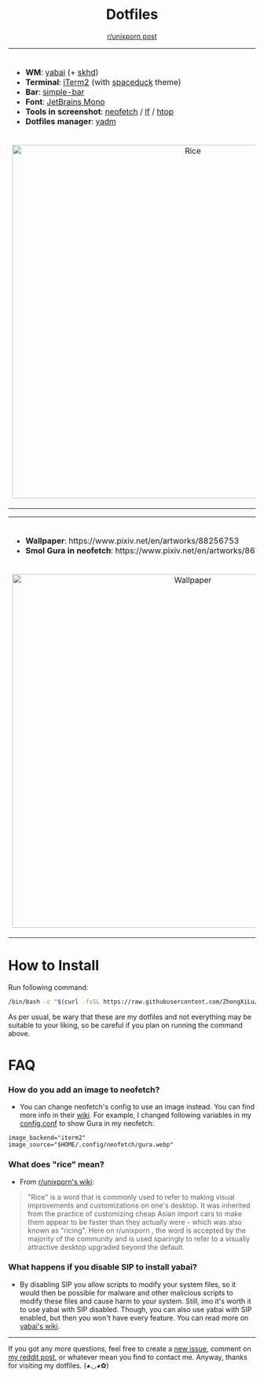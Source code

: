 
<h1 align="center">Dotfiles</h1>

<p align="center">
  <a href="https://www.reddit.com/r/unixporn/comments/ot7thh/yabai_my_first_rice_on_macos/">r/unixporn post</a>
</p>

<table align="center">
  <tr>
    <td>
      <br>
      <ul>
        <li><b>WM</b>: <a href="https://github.com/koekeishiya/yabai">yabai</a> (+ <a href="https://github.com/koekeishiya/skhd/">skhd</a>)</li>
        <li><b>Terminal</b>: <a href="https://github.com/gnachman/iTerm2">iTerm2</a> (with <a href="https://github.com/pineapplegiant/spaceduck-terminal">spaceduck</a> theme)</li>
        <li><b>Bar</b>: <a href="https://github.com/Jean-Tinland/simple-bar">simple-bar</a></li>
        <li><b>Font</b>: <a href="https://www.jetbrains.com/lp/mono/">JetBrains Mono</a></li>
        <li><b>Tools in screenshot</b>: <a href="https://github.com/dylanaraps/neofetch/">neofetch</a> / <a href="https://github.com/gokcehan/lf">lf</a> / <a href="https://github.com/htop-dev/htop">htop</a></li>
        <li><b>Dotfiles manager</b>: <a href="https://github.com/TheLocehiliosan/yadm">yadm</a></li>
      </ul>
    </td>
  </tr>
  <tr>
    <td>
      <p align="center">
        <img width="720" alt="Rice" src="https://user-images.githubusercontent.com/25816683/135727227-9a02917c-a1be-4790-bf46-3a91cbc29453.png">
      </p>
    </td>
  </tr>
</table>

<table align="center">
  <tr>
    <td>
      <br>
      <ul>
        <li><b>Wallpaper</b>: https://www.pixiv.net/en/artworks/88256753</li>
        <li><b>Smol Gura in neofetch</b>: https://www.pixiv.net/en/artworks/86516526</li>
      </ul>
    </td>
  </tr>
  <tr>
    <td>
      <p align="center">
        <img width="720" alt="Wallpaper" src="https://user-images.githubusercontent.com/25816683/135727264-25800513-c2b9-4eb9-ab33-0fd17b6cbcec.png">
      </p>
    </td>
  </tr>
</table>

# How to Install

Run following command:
```bash
/bin/bash -c "$(curl -fsSL https://raw.githubusercontent.com/ZhongXiLu/dotfiles/master/init.sh)"
```
As per usual, be wary that these are my dotfiles and not everything may be suitable to your liking, so be careful if you plan on running the command above.

# FAQ

### How do you add an image to neofetch?

- You can change neofetch's config to use an image instead. You can find more info in their [wiki](https://github.com/dylanaraps/neofetch/wiki/Image-Backends). For example, I changed following variables in my [config.conf](https://github.com/ZhongXiLu/dotfiles/blob/master/.config/neofetch/config.conf#L691-L713) to show Gura in my neofetch:
```
image_backend="iterm2"
image_source="$HOME/.config/neofetch/gura.webp"
```

### What does "rice" mean?

- From [r/unixporn's wiki](https://www.reddit.com/r/unixporn/wiki/themeing/dictionary/#wiki_rice):

> "Rice" is a word that is commonly used to refer to making visual improvements and customizations on one's desktop. It was inherited from the practice of customizing cheap Asian import cars to make them appear to be faster than they actually were - which was also known as "ricing". Here on r/unixporn , the word is accepted by the majority of the community and is used sparingly to refer to a visually attractive desktop upgraded beyond the default.

### What happens if you disable SIP to install yabai?

- By disabling SIP you allow scripts to modify your system files, so it would then be possible for malware and other malicious scripts to modify these files and cause harm to your system. Still, imo it's worth it to use yabai with SIP disabled. Though, you can also use yabai with SIP enabled, but then you won't have every feature. You can read more on [yabai's wiki](https://github.com/koekeishiya/yabai/wiki/Disabling-System-Integrity-Protection).

---

If you got any more questions, feel free to create a [new issue](https://github.com/ZhongXiLu/dotfiles/issues/new), comment on [my reddit post](https://www.reddit.com/r/unixporn/comments/ot7thh/yabai_my_first_rice_on_macos/), or whatever mean you find to contact me.
Anyway, thanks for visiting my dotfiles. (◕◡◕✿)
